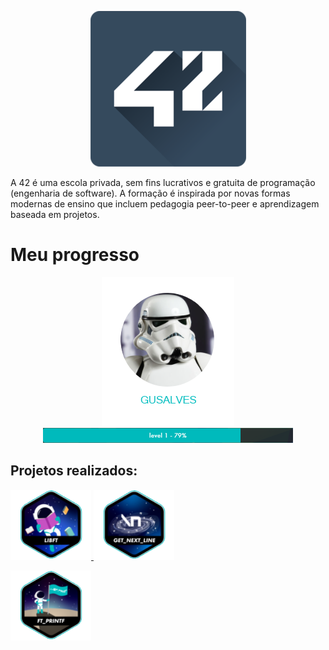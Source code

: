 <p align ="center">
	<img src="images/unnamed.png">
</p>

<p>
A 42 é uma escola privada, sem fins lucrativos e gratuita de programação (engenharia de software).
A formação é inspirada por novas formas modernas de ensino que incluem pedagogia peer-to-peer e aprendizagem baseada em projetos.
</p>

# Meu progresso

<p align= "center">
<img src="images/AVATAR.png">
<img src="images/xp42.png">
</p>

<p>
<h2>Projetos realizados:</h2>
</p>

<p>
<a  href="https://github.com/gustavdlima/ecole_42/tree/main/libft">
<img src="images/fase1/libft.png">
</a>
<a href="https://github.com/gustavdlima/ecole_42/tree/main/gnl">
<img src="images/fase1/gnl.png">
</a>
</p>

<p>
<a href="https://github.com/gustavdlima/ecole_42/tree/main/ft_printf">
<img src="images/fase1/ft_printf.png">
</a>
</p>
